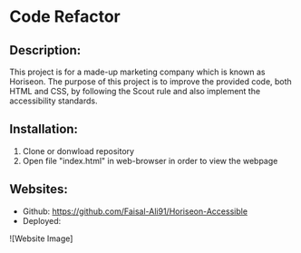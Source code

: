 # Code Refactor

## Description:

This project is for a made-up marketing company which is known as Horiseon.
The purpose of this project is to improve the provided code, both HTML and CSS, by following the Scout rule and also implement the accessibility standards.

## Installation:

1. Clone or donwload repository
2. Open file "index.html" in web-browser in order to view the webpage

## Websites:

* Github: https://github.com/Faisal-Ali91/Horiseon-Accessible
* Deployed: 

![Website Image] 






 